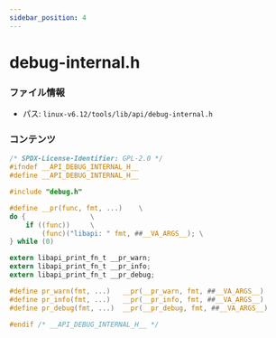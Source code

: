 ```yaml
---
sidebar_position: 4
---
```

# debug-internal.h

### ファイル情報

- パス: `linux-v6.12/tools/lib/api/debug-internal.h`

### コンテンツ

```h
/* SPDX-License-Identifier: GPL-2.0 */
#ifndef __API_DEBUG_INTERNAL_H__
#define __API_DEBUG_INTERNAL_H__

#include "debug.h"

#define __pr(func, fmt, ...)	\
do {				\
	if ((func))		\
		(func)("libapi: " fmt, ##__VA_ARGS__); \
} while (0)

extern libapi_print_fn_t __pr_warn;
extern libapi_print_fn_t __pr_info;
extern libapi_print_fn_t __pr_debug;

#define pr_warn(fmt, ...)	__pr(__pr_warn, fmt, ##__VA_ARGS__)
#define pr_info(fmt, ...)	__pr(__pr_info, fmt, ##__VA_ARGS__)
#define pr_debug(fmt, ...)	__pr(__pr_debug, fmt, ##__VA_ARGS__)

#endif /* __API_DEBUG_INTERNAL_H__ */

```
